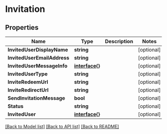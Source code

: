 # Invitation

## Properties

Name | Type | Description | Notes
------------ | ------------- | ------------- | -------------
**InvitedUserDisplayName** | **string** |  | [optional] 
**InvitedUserEmailAddress** | **string** |  | [optional] 
**InvitedUserMessageInfo** | [**interface{}**](.md) |  | [optional] 
**InvitedUserType** | **string** |  | [optional] 
**InviteRedeemUrl** | **string** |  | [optional] 
**InviteRedirectUrl** | **string** |  | [optional] 
**SendInvitationMessage** | **bool** |  | [optional] 
**Status** | **string** |  | [optional] 
**InvitedUser** | [**interface{}**](.md) |  | [optional] 

[[Back to Model list]](../README.md#documentation-for-models) [[Back to API list]](../README.md#documentation-for-api-endpoints) [[Back to README]](../README.md)


